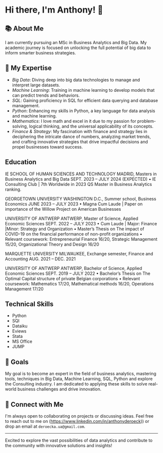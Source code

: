 # Hi there, I'm Anthony! 👋

## 📚 About Me
I am currently pursuing an MSc in Business Analytics and Big Data. My academic journey is focused on unlocking the full potential of big data to inform smarter business strategies.

## 🚀 My Expertise
- *Big Data*: Diving deep into big data technologies to manage and interpret large datasets.
- *Machine Learning*: Training in machine learning to develop models that can predict trends and behaviors.
- *SQL*: Gaining proficiency in SQL for efficient data querying and database management.
- *Python*: Enhancing my skills in Python, a key language for data analysis and machine learning.
- *Mathematics*: I love math and excel in it due to my passion for problem-solving, logical thinking, and the universal applicability of its concepts.
- *Finance & Strategy*: My fascination with finance and strategy lies in deciphering the intricate dance of numbers, analyzing market trends, and crafting innovative strategies that drive impactful decisions and propel businesses toward success.

## Education
IE SCHOOL OF HUMAN SCIENCES AND TECHNOLOGY MADRID, 
Masters in Business Analytics and Big Data SEPT. 2023 – JULY 2024 (EXPECTED)
• IE Consulting Club | 7th Worldwide in 2023 QS Master in Business Analytics ranking.

GEORGETOWN UNIVERSITY WASHINGTON D.C.,
Summer school, Business Economics JUNE 2023 – JULY 2023
• Magna Cum Laude | Paper on importance of the Willow Project on American Businesses

UNIVERSITY OF ANTWERP ANTWERP,
Master of Science, Applied Economic Sciences SEPT. 2022 – JULY 2023
• Cum Laude | Major: Finance |Minor: Strategy and Organization
• Master’s Thesis on The impact of COVID-19 on the financial performance of non-profit organizations
• Relevant coursework: Entrepreneurial Finance 16/20, Strategic Management 15/20, Organizational Theory and Design 16/20

MARQUETTE UNIVERSITY MILWAUKEE,
Exchange semester, Finance and Accounting AUG. 2021 – DEC. 2021

UNIVERSITY OF ANTWERP ANTWERP, 
Bachelor of Science, Applied Economic Sciences SEPT. 2019 – JULY 2022
• Bachelor’s Thesis on The Optimal Capital structure of private Belgian corporations
• Relevant coursework: Mathematics 17/20, Mathematical methods 16/20, Operations Management 17/20

## Technical Skills
- Python
- SQl
- Dataiku
- Eviews
- Stata
- MS Office
- JUMP
  
## 🎯 Goals
My goal is to become an expert in the field of business analytics, mastering tools, techniques in Big Data, Machine Learning, SQL, Python and explore the Consulting industry. I am dedicated to applying these skills to solve real-world business challenges and drive innovation.

## 🤝 Connect with Me
I'm always open to collaborating on projects or discussing ideas. Feel free to reach out to me on (https://www.linkedin.com/in/anthonyderoeck)) or drop an email at `deroecka.ua@gmail.com`.

---

Excited to explore the vast possibilities of data analytics and contribute to the community with innovative solutions and insights!
